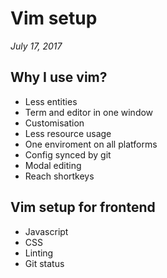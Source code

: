 # Vim setup

_July 17, 2017_

## Why I use vim?

* Less entities
* Term and editor in one window
* Customisation
* Less resource usage
* One enviroment on all platforms
* Config synced by git
* Modal editing
* Reach shortkeys

## Vim setup for frontend

* Javascript
* CSS
* Linting
* Git status
